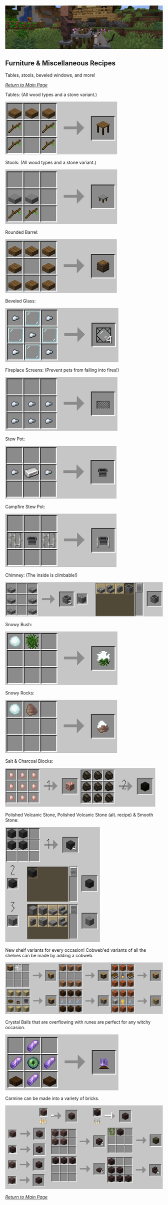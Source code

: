 ![](../wiki-images/banner_furniture.png)

## Furniture & Miscellaneous Recipes

Tables, stools, beveled windows, and more!

_[Return to Main Page](README.md)_

Tables: (All wood types and a stone variant.)

![Table](../wiki-images/table.png)

Stools: (All wood types and a stone variant.)

![Stool Crafting Recipe](../wiki-images/stool.png)

Rounded Barrel:

![Rounded Barrel Crafting Recipe](../wiki-images/rounded_barrel.png)

Beveled Glass:

![Beveled Glass](../wiki-images/beveled_glass.png)

Fireplace Screens: (Prevent pets from falling into fires!)

![Screen Crafting Recipe](../wiki-images/screen.png)

Stew Pot:

![Stew Pot Crafting Recipe](../wiki-images/stew_pot.png)

Campfire Stew Pot:

![Campfire Stew Pot Crafting Recipe](../wiki-images/campfirestewpot.png)

Chimney: (The inside is climbable!)

![Chimney Crafting Recipe](../wiki-images/chimney.png)

Snowy Bush:

![Bush](../wiki-images/snowybush.png)

Snowy Rocks:

![Rocks](../wiki-images/snowyrocks.png)

Salt & Charcoal Blocks:

![Salt & Charcoal Recipe](../wiki-images/blocks.png)

Polished Volcanic Stone, Polished Volcanic Stone (alt. recipe) & Smooth Stone:

![Smooth & Polished Recipes](../wiki-images/cutting.png)

New shelf variants for every occasion! Cobweb'ed variants of all the shelves can be made by adding a cobweb.

![Shelves](../wiki-images/shelfs.png)

Crystal Balls that are overflowing with runes are perfect for any witchy occasion.

![Rune](../wiki-images/ball.png)

Carmine can be made into a variety of bricks.

![Carmine](../wiki-images/carmine.png)

_[Return to Main Page](README.md)_
